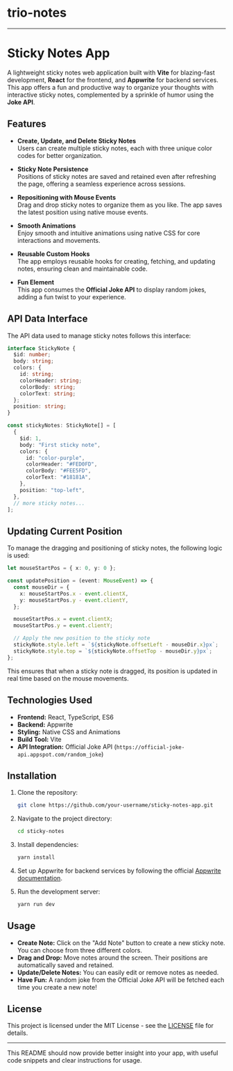 # trio-notes


---

# Sticky Notes App

A lightweight sticky notes web application built with **Vite** for blazing-fast development, **React** for the frontend, and **Appwrite** for backend services. This app offers a fun and productive way to organize your thoughts with interactive sticky notes, complemented by a sprinkle of humor using the **Joke API**.

## Features

- **Create, Update, and Delete Sticky Notes**  
  Users can create multiple sticky notes, each with three unique color codes for better organization.
  
- **Sticky Note Persistence**  
  Positions of sticky notes are saved and retained even after refreshing the page, offering a seamless experience across sessions.

- **Repositioning with Mouse Events**  
  Drag and drop sticky notes to organize them as you like. The app saves the latest position using native mouse events.

- **Smooth Animations**  
  Enjoy smooth and intuitive animations using native CSS for core interactions and movements.

- **Reusable Custom Hooks**  
  The app employs reusable hooks for creating, fetching, and updating notes, ensuring clean and maintainable code.

- **Fun Element**  
  This app consumes the **Official Joke API** to display random jokes, adding a fun twist to your experience.

## API Data Interface

The API data used to manage sticky notes follows this interface:

```typescript
interface StickyNote {
  $id: number;
  body: string;
  colors: {
    id: string;
    colorHeader: string;
    colorBody: string;
    colorText: string;
  };
  position: string;
}

const stickyNotes: StickyNote[] = [
  {
    $id: 1,
    body: "First sticky note",
    colors: {
      id: "color-purple",
      colorHeader: "#FED0FD",
      colorBody: "#FEE5FD",
      colorText: "#18181A",
    },
    position: "top-left",
  },
  // more sticky notes...
];
```

## Updating Current Position

To manage the dragging and positioning of sticky notes, the following logic is used:

```typescript
let mouseStartPos = { x: 0, y: 0 };

const updatePosition = (event: MouseEvent) => {
  const mouseDir = {
    x: mouseStartPos.x - event.clientX,
    y: mouseStartPos.y - event.clientY,
  };

  mouseStartPos.x = event.clientX;
  mouseStartPos.y = event.clientY;

  // Apply the new position to the sticky note
  stickyNote.style.left = `${stickyNote.offsetLeft - mouseDir.x}px`;
  stickyNote.style.top = `${stickyNote.offsetTop - mouseDir.y}px`;
};
```

This ensures that when a sticky note is dragged, its position is updated in real time based on the mouse movements.

## Technologies Used

- **Frontend:** React, TypeScript, ES6
- **Backend:** Appwrite
- **Styling:** Native CSS and Animations
- **Build Tool:** Vite
- **API Integration:** Official Joke API (`https://official-joke-api.appspot.com/random_joke`)

## Installation

1. Clone the repository:
   ```bash
   git clone https://github.com/your-username/sticky-notes-app.git
   ```

2. Navigate to the project directory:
   ```bash
   cd sticky-notes
   ```

3. Install dependencies:
   ```bash
   yarn install
   ```

4. Set up Appwrite for backend services by following the official [Appwrite documentation](https://appwrite.io/docs).

5. Run the development server:
   ```bash
   yarn run dev
   ```

## Usage

- **Create Note:** Click on the "Add Note" button to create a new sticky note. You can choose from three different colors.
- **Drag and Drop:** Move notes around the screen. Their positions are automatically saved and retained.
- **Update/Delete Notes:** You can easily edit or remove notes as needed.
- **Have Fun:** A random joke from the Official Joke API will be fetched each time you create a new note!

## License

This project is licensed under the MIT License - see the [LICENSE](LICENSE) file for details.

---

This README should now provide better insight into your app, with useful code snippets and clear instructions for usage.
